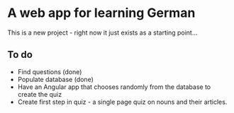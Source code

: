 # A web app for learning German

This is a new project - right now it just exists as a starting point...

## To do
* Find questions (done)
* Populate database (done)
* Have an Angular app that chooses randomly from the database to create the quiz
* Create first step in quiz - a single page quiz on nouns and their articles.
